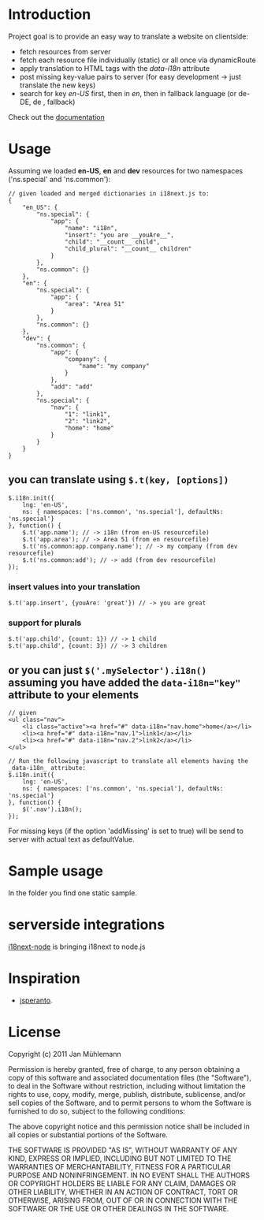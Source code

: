 # Introduction

Project goal is to provide an easy way to translate a website on clientside:

- fetch resources from server
- fetch each resource file individually (static) or all once via dynamicRoute
- apply translation to HTML tags with the _data-i18n_ attribute
- post missing key-value pairs to server (for easy development -> just translate the new keys)
- search for key _en-US_ first, then in _en_, then in fallback language (or de-DE, de , fallback)

Check out the [documentation](http://jamuhl.github.com/i18next/)

# Usage

Assuming we loaded __en-US__, __en__ and __dev__ resources for two namespaces ('ns.special' and 'ns.common'):

	// given loaded and merged dictionaries in i18next.js to:
	{
	    "en_US": {
	        "ns.special": {
	            "app": {
	                "name": "i18n",
	                "insert": "you are __youAre__",
	                "child": "__count__ child",
	                "child_plural": "__count__ children"
	            }
	        },
	        "ns.common": {}
	    },
	    "en": {
	        "ns.special": {
	            "app": {
	                "area": "Area 51"
	            }
	        },
	        "ns.common": {}
	    },
	    "dev": {
	        "ns.common": {
	            "app": {
	                "company": {
	                    "name": "my company"
	                }
	            },
	            "add": "add"
	        },
	        "ns.special": {
	            "nav": {
	                "1": "link1",
	                "2": "link2",
	                "home": "home"
	            }
	        }
	    }
	}

## you can translate using `$.t(key, [options])`

	$.i18n.init({
	    lng: 'en-US',
	    ns: { namespaces: ['ns.common', 'ns.special'], defaultNs: 'ns.special'}
	}, function() {
	    $.t('app.name'); // -> i18n (from en-US resourcefile)
	    $.t('app.area'); // -> Area 51 (from en resourcefile)
	    $.t('ns.common:app.company.name'); // -> my company (from dev resourcefile)
	    $.t('ns.common:add'); // -> add (from dev resourcefile)
	});

### insert values into your translation

	$.t('app.insert', {youAre: 'great'}) // -> you are great

### support for plurals

	$.t('app.child', {count: 1}) // -> 1 child
	$.t('app.child', {count: 3}) // -> 3 children

## or you can just `$('.mySelector').i18n()` assuming you have added the `data-i18n="key"` attribute to your elements

	// given
	<ul class="nav">
		<li class="active"><a href="#" data-i18n="nav.home">home</a></li>
		<li><a href="#" data-i18n="nav.1">link1</a></li>
		<li><a href="#" data-i18n="nav.2">link2</a></li>
	</ul>

	// Run the following javascript to translate all elements having the _data-i18n_ attribute:
	$.i18n.init({
	    lng: 'en-US',
	    ns: { namespaces: ['ns.common', 'ns.special'], defaultNs: 'ns.special'}
	}, function() {
	    $('.nav').i18n();
	});

For missing keys (if the option 'addMissing' is set to true) will be send to server with actual text as defaultValue.

# Sample usage

In the folder you find one static sample.

# serverside integrations

[i18next-node](https://github.com/jamuhl/i18next-node) is bringing i18next to node.js

# Inspiration

- [jsperanto](https://github.com/jpjoyal/jsperanto).

# License

Copyright (c) 2011 Jan Mühlemann

Permission is hereby granted, free of charge, to any person obtaining a copy
of this software and associated documentation files (the "Software"), to deal
in the Software without restriction, including without limitation the rights
to use, copy, modify, merge, publish, distribute, sublicense, and/or sell
copies of the Software, and to permit persons to whom the Software is
furnished to do so, subject to the following conditions:

The above copyright notice and this permission notice shall be included in
all copies or substantial portions of the Software.

THE SOFTWARE IS PROVIDED "AS IS", WITHOUT WARRANTY OF ANY KIND, EXPRESS OR
IMPLIED, INCLUDING BUT NOT LIMITED TO THE WARRANTIES OF MERCHANTABILITY,
FITNESS FOR A PARTICULAR PURPOSE AND NONINFRINGEMENT. IN NO EVENT SHALL THE
AUTHORS OR COPYRIGHT HOLDERS BE LIABLE FOR ANY CLAIM, DAMAGES OR OTHER
LIABILITY, WHETHER IN AN ACTION OF CONTRACT, TORT OR OTHERWISE, ARISING FROM,
OUT OF OR IN CONNECTION WITH THE SOFTWARE OR THE USE OR OTHER DEALINGS IN
THE SOFTWARE.